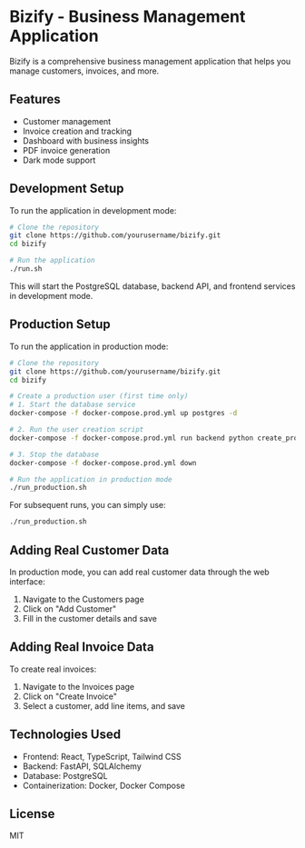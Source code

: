 # Bizify - Business Management Application

Bizify is a comprehensive business management application that helps you manage customers, invoices, and more.

## Features

- Customer management
- Invoice creation and tracking
- Dashboard with business insights
- PDF invoice generation
- Dark mode support

## Development Setup

To run the application in development mode:

```bash
# Clone the repository
git clone https://github.com/yourusername/bizify.git
cd bizify

# Run the application
./run.sh
```

This will start the PostgreSQL database, backend API, and frontend services in development mode.

## Production Setup

To run the application in production mode:

```bash
# Clone the repository
git clone https://github.com/yourusername/bizify.git
cd bizify

# Create a production user (first time only)
# 1. Start the database service
docker-compose -f docker-compose.prod.yml up postgres -d

# 2. Run the user creation script
docker-compose -f docker-compose.prod.yml run backend python create_production_user.py

# 3. Stop the database
docker-compose -f docker-compose.prod.yml down

# Run the application in production mode
./run_production.sh
```

For subsequent runs, you can simply use:

```bash
./run_production.sh
```

## Adding Real Customer Data

In production mode, you can add real customer data through the web interface:

1. Navigate to the Customers page
2. Click on "Add Customer"
3. Fill in the customer details and save

## Adding Real Invoice Data

To create real invoices:

1. Navigate to the Invoices page
2. Click on "Create Invoice"
3. Select a customer, add line items, and save

## Technologies Used

- Frontend: React, TypeScript, Tailwind CSS
- Backend: FastAPI, SQLAlchemy
- Database: PostgreSQL
- Containerization: Docker, Docker Compose

## License

MIT
